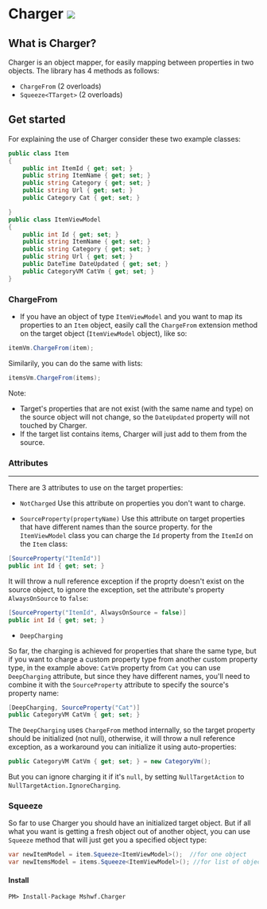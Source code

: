 # Charger [![](https://img.shields.io/badge/nuget-2.1.0-135DF4)](https://www.nuget.org/packages/Mshwf.Charger/)

## What is Charger?

Charger is an object mapper, for easily mapping between properties in two objects.
The library has 4 methods as follows:
* ````ChargeFrom```` (2 overloads)
* ````Squeeze<TTarget>```` (2 overloads)

## Get started

For explaining the use of Charger consider these two example classes:
```csharp
public class Item
{
    public int ItemId { get; set; }
    public string ItemName { get; set; }
    public string Category { get; set; }
    public string Url { get; set; }
    public Category Cat { get; set; }

}
public class ItemViewModel
{
    public int Id { get; set; }
    public string ItemName { get; set; }
    public string Category { get; set; }
    public string Url { get; set; }
    public DateTime DateUpdated { get; set; }
    public CategoryVM CatVm { get; set; }
}
```
### ChargeFrom

* If you have an object of type ````ItemViewModel```` and you want to map its properties to an ````Item```` object,
easily call the ````ChargeFrom```` extension method on the target object (````ItemViewModel```` object), like so:
```csharp
itemVm.ChargeFrom(item);
```
Similarily, you can do the same with lists:
```csharp
itemsVm.ChargeFrom(items);
```

Note:
* Target's properties that are not exist (with the same name and type) on the source object will not change, so the ````DateUpdated````
property will not touched by Charger.
* If the target list contains items, Charger will just add to them from the source.

### Attributes
--------------
There are 3 attributes to use on the target properties:

* ````NotCharged````
Use this attribute on properties you don't want to charge.

* ````SourceProperty(propertyName)````
Use this attribute on target properties that have different names than the source property. for the ````ItemViewModel```` 
class you can charge the ````Id```` property from the ````ItemId```` on the ````Item```` class:

```csharp
[SourceProperty("ItemId")]
public int Id { get; set; }
```
It will throw a null reference exception if the proprty doesn't exist on the source object, to ignore the exception,
set the attribute's property ````AlwaysOnSource```` to ````false````:
```csharp
[SourceProperty("ItemId", AlwaysOnSource = false)]
public int Id { get; set; }
```
* ````DeepCharging````

So far, the charging is achieved for properties that share the same type, but if you want to charge a custom property type
from another custom property type, in the example above: 
```CatVm``` property from ```Cat```
you can use ```DeepCharging``` attribute, but since they have different names, you'll need to combine it with the ```SourceProperty``` attribute to specify the source's property name:
```csharp
[DeepCharging, SourceProperty("Cat")]
public CategoryVM CatVm { get; set; }
```
The ```DeepCharging``` uses ```ChargeFrom``` method internally, so the target property should be initialized (not null),
otherwise, it will throw a null reference exception, as a workaround you can initialize it using auto-properties:
```csharp
public CategoryVM CatVm { get; set; } = new CategoryVm();
```
But you can ignore charging it if it's ```null```, by setting ```NullTargetAction``` to ```NullTargetAction.IgnoreCharging```.

### Squeeze
So far to use Charger you should have an initialized target object.
But if all what you want is getting a fresh object out of another object, you can use ```Squeeze``` method that will just
get you a specified object type:

```csharp
var newItemModel = item.Squeeze<ItemViewModel>();  //for one object
var newItemsModel = items.Squeeze<ItemViewModel>(); //for list of objects
```

#### Install
```PM> Install-Package Mshwf.Charger```

